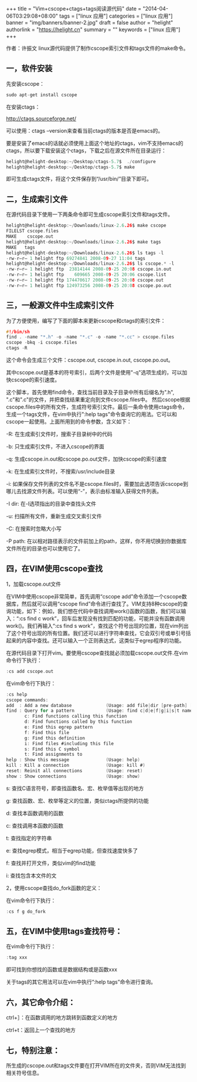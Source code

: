 +++
title = "Vim+cscope+ctags+tags阅读源代码"
date = "2014-04-06T03:29:08+08:00"
tags = ["linux 应用"]
categories = ["linux 应用"]
banner = "img/banners/banner-2.jpg"
draft = false
author = "helight"
authorlink = "https://helight.cn"
summary = ""
keywords = ["linux 应用"]
+++

作者：许振文
linux源代码提供了制作cscope索引文件和tags文件的make命令。
<!--more-->
## 一，软件安装
先安装cscope：
```c
sudo apt-get install cscope
```
在安装ctags：


http://ctags.sourceforge.net/

可以使用：ctags –version来查看当前ctags的版本是否是emacs的。

要是安装了emacs的话就必须使用上面这个地址的ctags，vim不支持emacs的ctags，所以要下载安装这个ctags，下载之后在源文件所在目录运行：
```c
helight@helight-desktop:~/Desktop/ctags-5.7$  ./configure
helight@helight-desktop:~/Desktop/ctags-5.7$ make
```
即可生成ctags文件，将这个文件保存到“/usr/bin/”目录下即可。

## 二，生成索引文件

在源代码目录下使用一下两条命令即可生成cscope索引文件和tags文件。
```c
helight@helight-desktop:~/Downloads/linux-2.6.26$ make cscope
FILELST cscope.files
MAKE    cscope.out
helight@helight-desktop:~/Downloads/linux-2.6.26$ make tags
MAKE   tags
helight@helight-desktop:~/Downloads/linux-2.6.26$ ls tags -l
-rw-r–r– 1 helight ftp 69274841 2008-09-27 11:04 tags
helight@helight-desktop:~/Downloads/linux-2.6.26$ ls cscope.* -l
-rw-r–r– 1 helight ftp  23814144 2008-09-25 20:08 cscope.in.out
-rw-r–r– 1 helight ftp    609665 2008-09-25 20:06 cscope.list
-rw-r–r– 1 helight ftp 174470617 2008-09-25 20:08 cscope.out
-rw-r–r— 1 helight ftp 124973256 2008-09-25 20:08 cscope.po.out
```


## 三，一般源文件中生成索引文件
为了方便使用，编写了下面的脚本来更新cscope和ctags的索引文件：
```c
#!/bin/sh
find . -name "*.h" -o -name "*.c" -o -name "*.cc" > cscope.files
cscope -bkq -i cscope.files
ctags -R
```

这个命令会生成三个文件：cscope.out, cscope.in.out, cscope.po.out。

其中cscope.out是基本的符号索引，后两个文件是使用"-q"选项生成的，可以加快cscope的索引速度。

这个脚本，首先使用find命令，查找当前目录及子目录中所有后缀名为".h", ".c"和".c"的文件，并把查找结果重定向到文件cscope.files中。
然后cscope根据cscope.files中的所有文件，生成符号索引文件。最后一条命令使用ctags命令，生成一个tags文件，在vim中执行":help tags"命令查询它的用法。它可以和cscope一起使用。上面所用到的命令参数，含义如下：

-R: 在生成索引文件时，搜索子目录树中的代码

-b: 只生成索引文件，不进入cscope的界面


-q: 生成cscope.in.out和cscope.po.out文件，加快cscope的索引速度

-k: 在生成索引文件时，不搜索/usr/include目录

-i: 如果保存文件列表的文件名不是cscope.files时，需要加此选项告诉cscope到哪儿去找源文件列表。可以使用“-”，表示由标准输入获得文件列表。

-I dir: 在-I选项指出的目录中查找头文件

-u: 扫描所有文件，重新生成交叉索引文件

-C: 在搜索时忽略大小写

-P path: 在以相对路径表示的文件前加上的path，这样，你不用切换到你数据库文件所在的目录也可以使用它了。

## 四，在VIM使用cscope查找
1，加载cscope.out文件

在VIM中使用cscope非常简单，首先调用“cscope add”命令添加一个cscope数据库，然后就可以调用“cscope find”命令进行查找了。VIM支持8种cscope的查询功能，如下：例如，我们想在代码中查找调用work()函数的函数，我们可以输入：“:cs find c work”，回车后发现没有找到匹配的功能，可能并没有函数调用work()。我们再输入“:cs find s work”，查找这个符号出现的位置，现在vim列出了这个符号出现的所有位置。我们还可以进行字符串查找，它会双引号或单引号括起来的内容中查找。还可以输入一个正则表达式，这类似于egrep程序的功能。

在源代码目录下打开vim。要使用cscope查找就必须加载cscope.out文件.在vim命令行下执行：

```c
:cs add cscope.out
```
在vim命令行下执行：
```c
:cs help
cscope commands:
add  : Add a new database             (Usage: add file|dir [pre-path] [flags])
find : Query for a pattern            (Usage: find c|d|e|f|g|i|s|t name)
       c: Find functions calling this function
       d: Find functions called by this function
       e: Find this egrep pattern
       f: Find this file
       g: Find this definition
       i: Find files #including this file
       s: Find this C symbol
       t: Find assignments to
help : Show this message              (Usage: help)
kill : Kill a connection              (Usage: kill #)
reset: Reinit all connections         (Usage: reset)
show : Show connections               (Usage: show)
```

s: 查找C语言符号，即查找函数名、宏、枚举值等出现的地方

g: 查找函数、宏、枚举等定义的位置，类似ctags所提供的功能

d: 查找本函数调用的函数

c: 查找调用本函数的函数

t: 查找指定的字符串

e: 查找egrep模式，相当于egrep功能，但查找速度快多了

f: 查找并打开文件，类似vim的find功能

i: 查找包含本文件的文



2，使用cscope查找do_fork函数的定义：

在vim命令行下执行：
```c
:cs f g do_fork
```

## 五，在VIM中使用tags查找符号：
在vim命令行下执行：
```c
:tag xxx
```
即可找到你想找的函数或是数据结构或是函数xxx

关于tags的其它用法可以在vim中执行”:help tags”命令进行查询。
## 六，其它命令介绍：
ctrl+］：在函数调用的地方跳转到函数定义的地方

ctrl+t：返回上一个查找的地方


## 七，特别注意：
所生成的cscope.out和tags文件要在打开VIM所在的文件夹，否则VIM无法找到相关符号信息。




